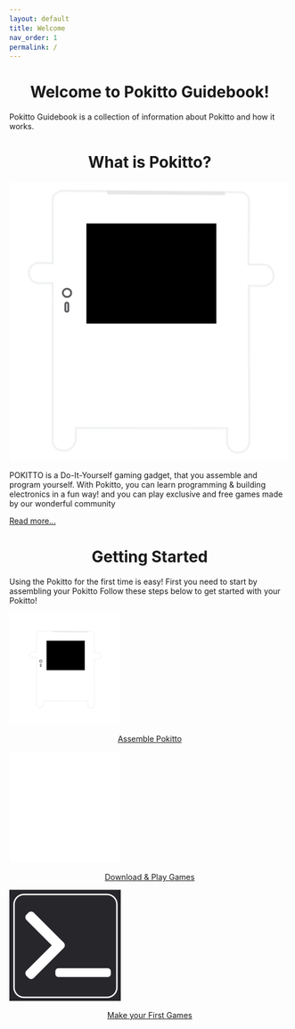 ```yaml
---
layout: default
title: Welcome
nav_order: 1
permalink: /
---
```


<h1 align="center" class="fs-10">Welcome to Pokitto Guidebook!</h1>

Pokitto Guidebook is a collection of information about Pokitto and how it works.


<h1 align="center">What is Pokitto?</h1>
<div class="d-flex">
    <img src="assets/images/pokitto-white.svg" width="500px">
    <div class="ml-2">
        <p>
            POKITTO is a Do-It-Yourself gaming gadget, that you assemble and program yourself.
            With Pokitto, you can learn programming & building electronics in a fun way!
            and you can play exclusive and free games made by our wonderful community
        </p>
        <a href="/pokitto">Read more...</a>
    </div>
</div>


<h1 align="center">Getting Started</h1>
<p>
    Using the Pokitto for the first time is easy! First you need to start by assembling your Pokitto Follow these steps below to get started with your Pokitto!
</p>
<div class="d-flex">
    <div class="mx-2">
        <img src="assets/images/assemble.svg" width="200px">
        <p align="center"><a href="/start/Assembling%20the%20pokitto.html" class="btn mt-5">Assemble Pokitto</a></p>
    </div>
    <div class="mx-2">
        <img src="assets/images/games.svg" width="200px">
        <p align="center"><a href="/start/play" class="btn mt-5">Download & Play Games</a></p>
    </div>
    <div class="mx-2">
        <img src="assets/images/program.svg" width="200px">
        <p align="center"><a href="/start/learn" class="btn mt-5">Make your First Games</a></p>
    </div>
</div>